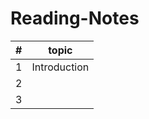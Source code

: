 # Reading-Notes
| # | topic        |
|---|--------------|
| 1 | Introduction |
| 2 |   |
| 3 |    |
